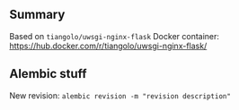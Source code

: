 ## Summary

Based on `tiangolo/uwsgi-nginx-flask` Docker container: https://hub.docker.com/r/tiangolo/uwsgi-nginx-flask/

## Alembic stuff

New revision: `alembic revision -m "revision description"`